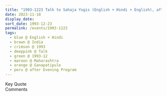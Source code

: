 ```yaml
---
title: "1993-1223 Talk to Sahaja Yogis (English + Hindi + English), after the Evening Program, Gaṇapatīpuḷe, Maharashtra, India"
date: 2023-11-18
display_date: 
sort_date: 1993-12-23
permalink: /events/1993-1223
tags:
  - blue @ English + Hindi
  - brown @ India
  - crimson @ 1993
  - deeppink @ Talk
  - green @ 1993-12
  - maroon @ Maharashtra
  - orange @ Ganapatipule
  - peru @ after Evening Program
---
```


<wave-list>
  <list-title color="green" width="75">Key Quote</list-title>
  <list-item color="BlanchedAlmond"  width="200"></list-item>
  <list-item color="Lavender"></list-item>
  <list-item color="BlanchedAlmond"></list-item>
</wave-list>

<br>

<wave-list>
  <list-title color="green" width="75">Comments</list-title>
  <list-item color="BlanchedAlmond"  width="200"></list-item>
  <list-item color="Lavender"></list-item>
  <list-item color="BlanchedAlmond"></list-item>
</wave-list>